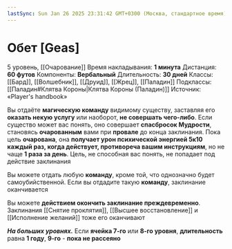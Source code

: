 ```yaml
---
lastSync: Sun Jan 26 2025 23:31:42 GMT+0300 (Москва, стандартное время)
---
```

# Обет [Geas]
5 уровень, [[Очарование]]
Время накладывания: **1 минута**
Дистанция: **60 футов**
Компоненты: **Вербальный**
Длительность: **30 дней**
Классы: [[Бард]], [[Волшебник]], [[Друид]], [[Жрец]], [[Паладин]]
Подклассы: [[Паладин#Клятва Короны|Клятва Короны (Паладин)]]
Источник: «Player's handbook»

Вы отдаёте **магическую команду** видимому существу, заставляя его **оказать некую услугу** или наоборот, **не совершать чего-либо**. Если существо может вас понять, оно совершает **спасбросок Мудрости**, становясь **очарованным** вами при **провале** до конца заклинания. Пока цель **очарована**, она **получает урон психической энергией 5к10 каждый раз, когда действует, противореча вашим инструкциям**, но не чаще **1 раза за день**. Цель, не способная вас понять, не попадает под действие заклинания

Вы можете отдать любую **команду**, кроме той, что однозначно будет самоубийственной. Если вы отдадите такую **команду**, заклинание оканчивается

Вы можете **действием окончить заклинание преждевременно**. Заклинания [[Снятие проклятия]], [[Высшее восстановление]] и [[Исполнение желаний]] тоже его оканчивают

**_На больших уровнях._** Если **ячейка 7-го** или **8-го уровня**, **длительность** равна **1 году**, **9-го** - **пока не рассеяно**